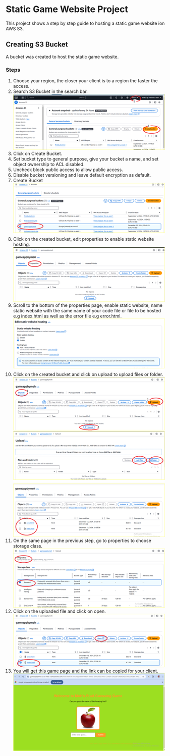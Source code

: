 # Static Game Website Project
 This project shows a step by step guide to hosting a static game website ion AWS S3.
## Creating S3 Bucket
A bucket was created to host the static game website. 
### Steps
1. Choose your region, the closer your client is to a region the faster the access. 
2. Search S3 Bucket in the search bar.
![Image showing region selection and search bar](/Creating%20S3.png)
3. Click on Create Bucket.
4. Set bucket type to general purpose, give your bucket a name, and set object ownership to ACL disabled.
5. Uncheck block public access to allow public access.
6. Disable bucket versioning and leave default encryption as default. 
7. Create Bucket 
![Image of created S3 bucket](/Created%20S3%20Bucket.png)
8. Click on the created bucket, edit properties to enable static website hosting.
![Image showing how to edit S3 properties](/Edit%20S3%20Properties.png)
9. Scroll to the bottom of the properties page, enable static website, name static website with the same name of your code file or file to be hosted e.g index.html as well as the error file e.g error.html.
![Image showing how to enable static website](/Enable%20Static%20Website%20hosting.png)
10. Click on the created bucket and click on upload to upload files or folder. 
![Image showing how to upload files](/Uploading%20Object.png)
![image showing files uploading](/S3%20Add%20a%20file.png)
![image of uploaded file](/Uploaded%20S3%20File.png)
11. On the same page in the previous step, go to properties to choose storage class.
![Image on storage class selection](/S3%20Storage%20Class.png)
11. Click on the uploaded file and click on open.
![image to open file in browser](/Open%20file%20via%20browser.png)
12. You will get this game page and the link can be copied for your client. 
![Image of game app](/Game%20App%20live.png)

